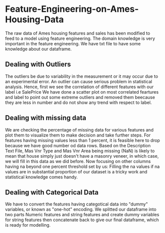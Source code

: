 # Feature-Engineering-on-Ames-Housing-Data
The raw data of Ames housing features and sales has been modified to feed to a model using feature engineering.
The domain knowledge is very important in the feature engineering. We have txt file to have some knowledge about our dataframe.

## Dealing with Outliers

The outliers be due to variability in the measurement or it may occur due to an experimental error. An outlier can cause serious problem in statistical 
analysis. Hence, first we see the correlation of different features with our label i.e SalePrice
We have done a scatter plot on most correlated feartures and label to point out some extreme outliers and removed them beecause they are less in number 
and do not show any trend with respect to label.

## Dealing with missing data

We are checking the percentage of missing data for various features and plot them to visualize them to make decision and take further steps.
For features having missing values less than 1 percent, it is feasible here to drop because we have good number od data rows. 
Based on the Description Text File, Mas Vnr Type and Mas Vnr Area being missing (NaN) is likely to mean that house simply just doesn't have a masonry veneer, 
in which case, we will fill in this data as we did before.
Now focusing on other columns having na beyond one percent threshold set by us:
Filling the na values if na values are in substantial proportion of our dataset is a tricky work and statistical knowledge comes handy.

## Dealing with Categorical Data
We have to convert the features having categotical data into "dummy" variables, or known as "one-hot" encoding. 
We splitted our dataframe into two parts Numeric features and string features and create dummy variables for string features then concatenate back to 
give our final dataframe, which is ready for modelling.










